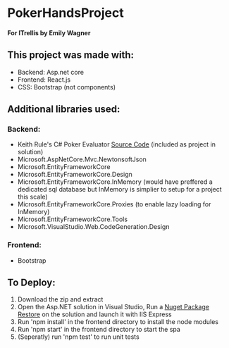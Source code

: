 # PokerHandsProject
#### For ITrellis by Emily Wagner

## This project was made with:
  * Backend: Asp.net core
  * Frontend: React.js
  * CSS: Bootstrap (not components)
  
## Additional libraries used:
### Backend:
* Keith Rule's C# Poker Evaluator [Source Code](https://www.codeproject.com/Articles/12279/Fast-Texas-Holdem-Hand-Evaluation-and-Analysis) (included as project in solution)
* Microsoft.AspNetCore.Mvc.NewtonsoftJson
* Microsoft.EntityFrameworkCore
* Microsoft.EntityFrameworkCore.Design
* Microsoft.EntityFrameworkCore.InMemory (would have preffered a dedicated sql database but InMemory is simplier to setup for a project this scale)
* Microsoft.EntityFrameworkCore.Proxies (to enable lazy loading for InMemory)
* Microsoft.EntityFrameworkCore.Tools
* Microsoft.VisualStudio.Web.CodeGeneration.Design
### Frontend:
* Bootstrap

## To Deploy:
1. Download the zip and extract
2. Open the Asp.NET solution in Visual Studio, Run a [Nuget Package Restore](https://docs.microsoft.com/en-us/nuget/consume-packages/package-restore) on the solution and launch it with IIS Express
3. Run 'npm install' in the frontend directory to install the node modules
4. Run 'npm start' in the frontend directory to start the spa
5. (Seperatly) run 'npm test' to run unit tests